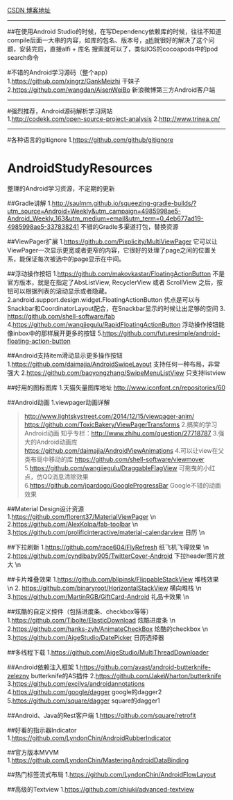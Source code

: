 [CSDN 博客地址](http://blog.csdn.net/hanhailong726188?viewmode=contents)

***

##在使用Android Studio的时候，在写Dependency依赖库的时候，往往不知道compile后面一大串的内容，如库的包名、版本号，[alfi](https://github.com/cesarferreira/alfi)就很好的解决了这个问题，安装完后，直接alfi + 库名 搜索就可以了，类似IOS的cocoapods中的pod search命令

#不错的Android学习源码（整个app）
1.https://github.com/xingrz/GankMeizhi  干妹子
2.https://github.com/wangdan/AisenWeiBo 新浪微博第三方Android客户端


***
#强烈推荐，Android源码解析学习网站  
1.http://codekk.com/open-source-project-analysis
2.http://www.trinea.cn/

***
#各种语言的gitignore
1.https://github.com/github/gitignore

# AndroidStudyResources
整理的Android学习资源，不定期的更新

##Gradle讲解
1.http://saulmm.github.io/squeezing-gradle-builds/?utm_source=Android+Weekly&utm_campaign=4985998ae5-Android_Weekly_163&utm_medium=email&utm_term=0_4eb677ad19-4985998ae5-337838241 不错的Gradle多渠道打包，替换资源

##ViewPager扩展
1.https://github.com/Pixplicity/MultiViewPager 它可以让ViewPager一次显示更宽或者更窄的内容，它很好的处理了page之间的位置关系，能保证每次被选中的page显示在中间。

##浮动操作按钮
1.https://github.com/makovkastar/FloatingActionButton 不是官方版本，就是在指定了AbsListView, RecyclerView 或者 ScrollView 之后，按钮可以根据列表的滚动显示或者隐藏。
2.android.support.design.widget.FloatingActionButton      优点是可以与Snackbar和CoordinatorLayout配合，在Snackbar显示的时候让出足够的空间
3. https://github.com/shell-software/fab  
4.https://github.com/wangjiegulu/RapidFloatingActionButton  浮动操作按钮能像inbox中的那样展开更多的按钮
5.https://github.com/futuresimple/android-floating-action-button 


##Android支持item滑动显示更多操作按钮
1.https://github.com/daimajia/AndroidSwipeLayout 支持任何一种布局，非常强大
2.https://github.com/baoyongzhang/SwipeMenuListView 只支持listview

##好用的图标图库
1.天猫矢量图库地址 http://www.iconfont.cn/repositories/60


##Android动画
1.viewpager动画详解
  >http://www.lightskystreet.com/2014/12/15/viewpager-anim/
  >https://github.com/ToxicBakery/ViewPagerTransforms
2.搞笑的学习Android动画
  知乎专栏：http://www.zhihu.com/question/27718787
3.强大的Android动画库
https://github.com/daimajia/AndroidViewAnimations
4.可以让view在父类布局中移动的库
https://github.com/shell-software/viewmover
5.https://github.com/wangjiegulu/DraggableFlagView  可拖曳的小红点，仿QQ消息清除效果
6.https://github.com/jpardogo/GoogleProgressBar Google不错的动画效果
  

##Material Design设计资源
1.https://github.com/florent37/MaterialViewPager \n
2.https://github.com/AlexKolpa/fab-toolbar \n
3.https://github.com/prolificinteractive/material-calendarview 日历 \n

##下拉刷新
1.https://github.com/race604/FlyRefresh 纸飞机飞得效果 \n
2.https://github.com/cyndibaby905/TwitterCover-Android  下拉header图片放大  \n

##卡片堆叠效果
1.https://github.com/blipinsk/FlippableStackView 堆栈效果  \n
2. https://github.com/binaryroot/HorizontalStackView 横向堆栈 \n
3.https://github.com/MartinRGB/GiftCard-Android 礼品卡效果  \n 

##炫酷的自定义控件（包括进度条、checkbox等等）
1.https://github.com/Tibolte/ElasticDownload  炫酷进度条 \n
2.https://github.com/hanks-zyh/AnimateCheckBox 炫酷的checkbox \n
3.https://github.com/AigeStudio/DatePicker 日历选择器

##多线程下载
1.https://github.com/AigeStudio/MultiThreadDownloader

##Android依赖注入框架
1.https://github.com/avast/android-butterknife-zelezny  butterknife的AS插件
2.https://github.com/JakeWharton/butterknife
3.https://github.com/excilys/androidannotations 
4.https://github.com/google/dagger      google的dagger2
5.https://github.com/square/dagger  square的dagger1

##Android、Java的Rest客户端
1.https://github.com/square/retrofit

##好看的指示器Indicator
1.https://github.com/LyndonChin/AndroidRubberIndicator

##官方版本MVVM
1.https://github.com/LyndonChin/MasteringAndroidDataBinding


##热门标签流式布局
1.https://github.com/LyndonChin/AndroidFlowLayout

##高级的Textview
1.https://github.com/chiuki/advanced-textview




